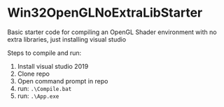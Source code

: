 # Win32OpenGLNoExtraLibStarter
Basic starter code for compiling an OpenGL Shader environment with no extra libraries, just installing visual studio

Steps to compile and run:
1) Install visual studio 2019
2) Clone repo
3) Open command prompt in repo
4) run: `.\Compile.bat`
5) run: `.\App.exe`
